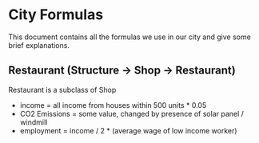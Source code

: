 # City Formulas

This document contains all the formulas we use in our city and give some brief explanations. 

## Restaurant (Structure -> Shop -> Restaurant)

Restaurant is a subclass of Shop

* income =  all income from houses within 500 units * 0.05
* CO2 Emissions = some value, changed by presence of solar panel / windmill
* employment = income / 2 * (average wage of low income worker)